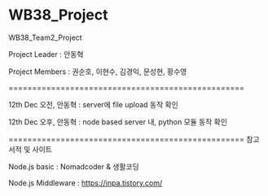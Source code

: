 # WB38_Project

WB38_Team2_Project

Project Leader : 안동혁

Project Members : 권순호, 이현수, 김경익, 문성현, 황수영

==================================================

12th Dec 오전, 안동혁 : server에 file upload 동작 확인

12th Dec 오후, 안동혁 : node based server 내, python 모듈 동작 확인

==================================================
참고 서적 및 사이트

Node.js basic : Nomadcoder & 생활코딩

Node.js Middleware : https://inpa.tistory.com/
